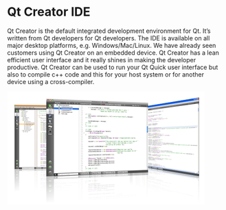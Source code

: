 # Qt Creator IDE

Qt Creator is the default integrated development environment for Qt. It’s written from Qt developers for Qt developers. The IDE is available on all major desktop platforms, e.g. Windows/Mac/Linux. We have already seen customers using Qt Creator on an embedded device. Qt Creator has a lean efficient user interface and it really shines in making the developer productive. Qt Creator can be used to run your Qt Quick user interface but also to compile c++ code and this for your host system or for another device using a cross-compiler.

![](./assets/qtcreator-screenshots.png)

